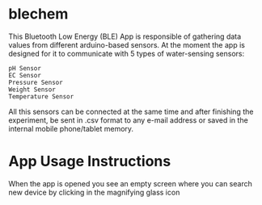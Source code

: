 # blechem

This Bluetooth Low Energy (BLE) App is responsible of gathering data values from different arduino-based sensors.
At the moment the app is designed for it to communicate with 5 types of water-sensing sensors:
```
pH Sensor
EC Sensor
Pressure Sensor
Weight Sensor
Temperature Sensor
```
All this sensors can be connected at the same time and after finishing the experiment, be sent in .csv format to any e-mail address or saved in the internal mobile phone/tablet memory.

# App Usage Instructions
When the app is opened you see an empty screen where you can search new device by clicking in the magnifying glass icon

